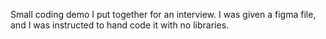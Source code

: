 Small coding demo I put together for an interview. I was given a figma file, and I was instructed to hand code it with no libraries.
